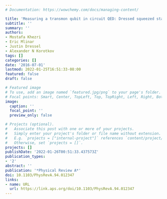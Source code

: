 ```yaml
---
# Documentation: https://wowchemy.com/docs/managing-content/

title: 'Measuring a transmon qubit in circuit QED: Dressed squeezed states'
subtitle: ''
summary: ''
authors:
- Mostafa Khezri
- Eric Mlinar
- Justin Dressel
- Alexander N Korotkov
tags: []
categories: []
date: '2016-07-01'
lastmod: 2022-01-25T16:51:33-08:00
featured: false
draft: false

# Featured image
# To use, add an image named `featured.jpg/png` to your page's folder.
# Focal points: Smart, Center, TopLeft, Top, TopRight, Left, Right, BottomLeft, Bottom, BottomRight.
image:
  caption: ''
  focal_point: ''
  preview_only: false

# Projects (optional).
#   Associate this post with one or more of your projects.
#   Simply enter your project's folder or file name without extension.
#   E.g. `projects = ["internal-project"]` references `content/project/deep-learning/index.md`.
#   Otherwise, set `projects = []`.
projects: []
publishDate: '2022-01-26T00:51:33.437573Z'
publication_types:
- '2'
abstract: ''
publication: '*Physical Review A*'
doi: 10.1103/PhysRevA.94.012347
links:
- name: URL
  url: https://link.aps.org/doi/10.1103/PhysRevA.94.012347
---
```

